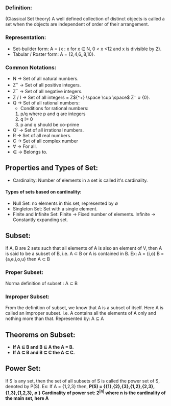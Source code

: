### Definition: 
(Classical Set theory)
A well defined collection of distinct objects is called a set when the objects are independent of order of their arrangement.
### Representation:
- Set-builder form: A = {x : x for x $\in$ N, 0 < x <12 and x is divisible by 2}.
- Tabular / Roster form: A = {2,4,6,,8,10}. 
### Common Notations:
- N -> Set of all natural numbers.
- Z${^+}$ -> Set of all positive integers.
- Z${^-}$ -> Set of all negative integers.
- Z / I -> Set of all integers = Z${^+} \space \cup \space$ Z$^-$ $\cup$ {0}.
- Q -> Set of all rational numbers:
	- Conditions for rational numbers:
	1. p/q where p and q are integers
	2. q != 0
	3. p and q should be co-prime
- Q' -> Set of all irrational numbers.
- R -> Set of all real numbers.
- C -> Set of all complex number 
- $\forall$ -> For all.
- $\in$ -> Belongs to.

## Properties and Types of Set:
- Cardinality: Number of elements in a set is called it's cardinality.
#### Types of sets based on cardinality:
- Null Set: no elements in this set, represented by $\emptyset$
- Singleton Set: Set with a single element.
- Finite and Infinite Set: Finite -> Fixed number of elements. Infinite -> Constantly expanding set.
## Subset:
If A, B are 2 sets such that all elements of A is also an element of V, then A is said to be a subset of B, i.e. A $\subset$ B or A is contained in B.
Ex: A = {i,o} B = {a,e,i,o,u} then A $\subset$ B
### Proper Subset: 
Norma definition of subset : A $\subset$ B
### Improper Subset: 
From the definition of subset, we know that A is a subset of itself. Here A is called an improper subset. i.e. A contains all the elements of A only and nothing more than that.
Represented by: A $\subseteq$ A
## Theorems on Subset:
- **If A $\subseteq$ B and B $\subseteq$ A the A = B.**
- **If A $\subseteq$ B and B $\subseteq$ C the A $\subseteq$ C.**
## Power Set:
If S is any set, then the set of all subsets of S is called the power set of S, denoted by P(S).
Ex: If A = {1,2,3} then,
**P(S) = {{1},{2},{3},{1,2},{2,3},{1,3},{1,2,3}, $\emptyset$ }**
**Cardinality of power set: 2$^{|n|}$ where n is the cardinality of the main set, here A**